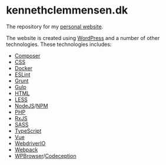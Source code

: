 # kennethclemmensen.dk

The repository for my [personal website](https://kennethclemmensen.dk/).

The website is created using [WordPress](https://wordpress.org/) and a number of other technologies.
These technologies includes:
* [Composer](https://getcomposer.org/)
* [CSS](https://developer.mozilla.org/en-US/docs/Web/CSS)
* [Docker](https://docker.com)
* [ESLint](https://eslint.org/)
* [Grunt](https://gruntjs.com/)
* [Gulp](https://gulpjs.com/)
* [HTML](https://developer.mozilla.org/en-US/docs/Web/Guide/HTML/HTML5)
* [LESS](http://lesscss.org/)
* [NodeJS](https://nodejs.org/en/)/[NPM](https://npmjs.com/)
* [PHP](http://php.net/)
* [RxJS](https://rxjs.dev/)
* [SASS](https://sass-lang.com/)
* [TypeScript](https://www.typescriptlang.org/)
* [Vue](https://v3.vuejs.org/)
* [WebdriverIO](https://webdriver.io/)
* [Webpack](https://webpack.js.org/)
* [WPBrowser](https://wpbrowser.wptestkit.dev/)/[Codeception](http://codeception.com/)
